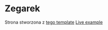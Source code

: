 # Zegarek
Strona stworzona z [tego template](https://www.figma.com/community/file/1108290055404782066)
[Live example](https://mcofsky.github.io/zegarek)